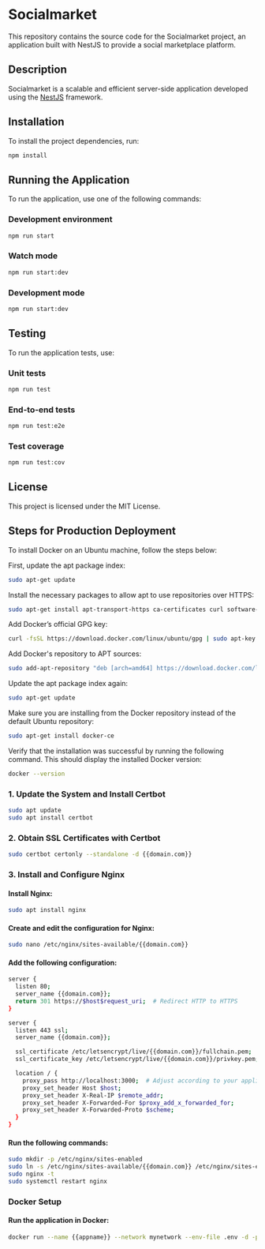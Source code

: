 # Socialmarket

This repository contains the source code for the Socialmarket project, an application built with NestJS to provide a social marketplace platform.

## Description

Socialmarket is a scalable and efficient server-side application developed using the [NestJS](https://nestjs.com/) framework.

## Installation

To install the project dependencies, run:

```bash
npm install
```

## Running the Application

To run the application, use one of the following commands:

### Development environment
```bash
npm run start
```

### Watch mode
```bash
npm run start:dev
```

### Development mode
```bash
npm run start:dev
```

## Testing

To run the application tests, use:

### Unit tests
```bash
npm run test
```

### End-to-end tests
```bash
npm run test:e2e
```

### Test coverage
```bash
npm run test:cov
```

## License

This project is licensed under the MIT License.

## Steps for Production Deployment

To install Docker on an Ubuntu machine, follow the steps below:

First, update the apt package index:

```bash
sudo apt-get update
```

Install the necessary packages to allow apt to use repositories over HTTPS:

```bash
sudo apt-get install apt-transport-https ca-certificates curl software-properties-common
```

Add Docker’s official GPG key:

```bash
curl -fsSL https://download.docker.com/linux/ubuntu/gpg | sudo apt-key add -
```

Add Docker's repository to APT sources:

```bash
sudo add-apt-repository "deb [arch=amd64] https://download.docker.com/linux/ubuntu $(lsb_release -cs) stable"
```

Update the apt package index again:

```bash
sudo apt-get update
```

Make sure you are installing from the Docker repository instead of the default Ubuntu repository:

```bash
sudo apt-get install docker-ce
```

Verify that the installation was successful by running the following command. This should display the installed Docker version:

```bash
docker --version
```

### 1. Update the System and Install Certbot
```bash
sudo apt update
sudo apt install certbot
```

### 2. Obtain SSL Certificates with Certbot
```bash
sudo certbot certonly --standalone -d {{domain.com}}
```

### 3. Install and Configure Nginx

#### Install Nginx:
```bash
sudo apt install nginx
```

#### Create and edit the configuration for Nginx:
```bash
sudo nano /etc/nginx/sites-available/{{domain.com}}
```

#### Add the following configuration:
```bash
server {
  listen 80;
  server_name {{domain.com}};
  return 301 https://$host$request_uri;  # Redirect HTTP to HTTPS
}

server {
  listen 443 ssl;
  server_name {{domain.com}};

  ssl_certificate /etc/letsencrypt/live/{{domain.com}}/fullchain.pem;
  ssl_certificate_key /etc/letsencrypt/live/{{domain.com}}/privkey.pem;

  location / {
    proxy_pass http://localhost:3000;  # Adjust according to your application's port
    proxy_set_header Host $host;
    proxy_set_header X-Real-IP $remote_addr;
    proxy_set_header X-Forwarded-For $proxy_add_x_forwarded_for;
    proxy_set_header X-Forwarded-Proto $scheme;
  }
}
```

#### Run the following commands:
```bash
sudo mkdir -p /etc/nginx/sites-enabled
sudo ln -s /etc/nginx/sites-available/{{domain.com}} /etc/nginx/sites-enabled/
sudo nginx -t
sudo systemctl restart nginx
```

### Docker Setup

#### Run the application in Docker:
```bash
docker run --name {{appname}} --network mynetwork --env-file .env -d -p 3000:3000 {{dockerUser}}/{{appname}}:1.0
```
